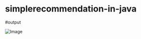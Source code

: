 # simplerecommendation-in-java

#output

![Image](https://github.com/user-attachments/assets/12b52fa3-1761-40f9-977d-c9923094e651)
